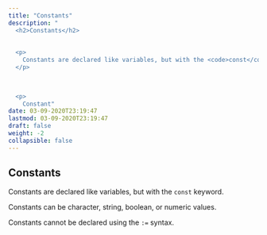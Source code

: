 ```yaml
---
title: "Constants"
description: "
  <h2>Constants</h2>
  
  
  <p>
    Constants are declared like variables, but with the <code>const</code> keyword.
  </p>
  

  
  <p>
    Constant"
date: 03-09-2020T23:19:47
lastmod: 03-09-2020T23:19:47
draft: false
weight: -2
collapsible: false
---
```


  <h2>Constants</h2>
  
  
  <p>
    Constants are declared like variables, but with the <code>const</code> keyword.
  </p>
  

  
  <p>
    Constants can be character, string, boolean, or numeric values.
  </p>
  

  
  <p>
    Constants cannot be declared using the <code>:=</code> syntax.
  </p>
  

	
		
	


                                                